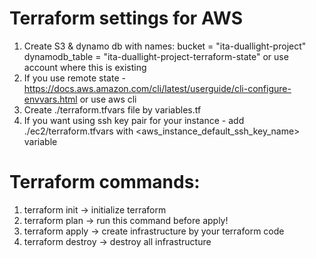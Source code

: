 # Terraform settings for AWS

1. Create S3 & dynamo db with names: bucket = "ita-duallight-project" dynamodb_table = "ita-duallight-project-terraform-state" or use account where this is existing
2. If you use remote state -  https://docs.aws.amazon.com/cli/latest/userguide/cli-configure-envvars.html or use aws cli
7. Create ./terraform.tfvars file by variables.tf
8. If you want using ssh key pair for your instance - add ./ec2/terraform.tfvars with <aws_instance_default_ssh_key_name> variable


# Terraform commands:

1. terraform init -> initialize terraform
2. terraform plan -> run this command before apply!
3. terraform apply -> create infrastructure by your terraform code
4. terraform destroy -> destroy all infrastructure
